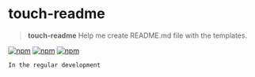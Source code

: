 # touch-readme

 > **touch-readme** Help me create README.md file with the templates.

 [![npm](https://img.shields.io/npm/v/touch-readme.svg?style=flat-square)](https://www.npmjs.com/package/touch-readme) [![npm](https://img.shields.io/npm/dt/touch-readme.svg?style=flat-square)](https://www.npmjs.com/package/touch-readme) [![npm](https://img.shields.io/npm/l/touch-readme.svg?style=flat-square)](https://www.npmjs.com/package/touch-readme)

	In the regular development

